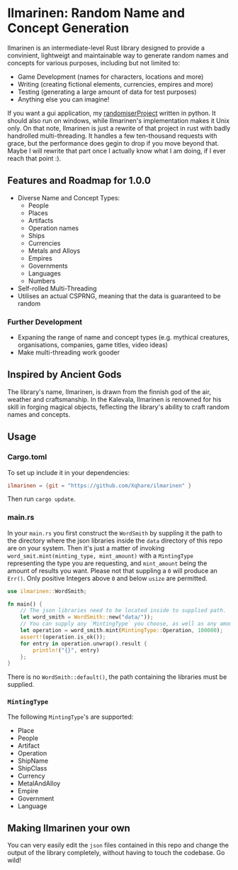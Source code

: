 # Ilmarinen: Random Name and Concept Generation

Ilmarinen is an intermediate-level Rust library designed to provide a convinient, lightweigt and maintainable way to generate random names and concepts for various purposes, including but not limited to:

- Game Development (names for characters, locations and more)
- Writing (creating fictional elements, currencies, empires and more)
- Testing (generating a large amount of data for test purposes)
- Anything else you can imagine!

If you want a gui application, my [randomiserProject](https://github.com/Xqhare/randomiserProject) written in python. It should also run on windows, while Ilmarinen's implementation makes it Unix only.
On that note, Ilmarinen is just a rewrite of that project in rust with badly handrolled multi-threading. It handles a few ten-thousand requests with grace, but the performance does gegin to drop if you move beyond that. Maybe I will rewrite that part once I actually know what I am doing, if I ever reach that point :).

## Features and Roadmap for 1.0.0

- Diverse Name and Concept Types:
    - People
    - Places
    - Artifacts
    - Operation names
    - Ships
    - Currencies
    - Metals and Alloys
    - Empires
    - Governments
    - Languages
    - Numbers
- Self-rolled Multi-Threading
- Utilises an actual CSPRNG, meaning that the data is guaranteed to be random

### Further Development

- Expaning the range of name and concept types (e.g. mythical creatures, organisations, companies, game titles, video ideas)
- Make multi-threading work gooder

## Inspired by Ancient Gods

The library's name, Ilmarinen, is drawn from the finnish god of the air, weather and craftsmanship. In the Kalevala, Ilmarinen is renowned for his skill in forging magical objects, feflecting the library's ability to craft random names and concepts.

## Usage

### Cargo.toml

To set up include it in your dependencies:
```toml
ilmarinen = {git = "https://github.com/Xqhare/ilmarinen" }
```
Then run `cargo update`.

### main.rs

In your `main.rs` you first construct the `WordSmith` by suppling it the path to the directory where the json libraries inside the `data` directory of this repo are on your system.
Then it's just a matter of invoking `word_smit.mint(minting_type, mint_amount)` with a `MintingType` representing the type you are requesting, and `mint_amount` being the amount of results you want. Please not that suppling a `0` will produce an `Err()`. Only positive Integers above `0` and below `usize` are permitted.
```rust
use ilmarinen::WordSmith;

fn main() {
    // The json libraries need to be located inside to supplied path.
    let word_smith = WordSmith::new("data/"));
    // You can supply any `MintingType` you choose, as well as any amount. As long as its larger than 0 and smaller than an u64.
    let operation = word_smith.mint(MintingType::Operation, 100000);
    assert!(operation.is_ok());
    for entry in operation.unwrap().result {
        println!("{}", entry)
    };
}
```

There is no `WordSmith::default()`, the path containing the libraries must be supplied.

### `MintingType`

The following `MintingType`'s are supported:

- Place
- People
- Artifact
- Operation
- ShipName
- ShipClass
- Currency
- MetalAndAlloy
- Empire
- Government
- Language

## Making Ilmarinen your own

You can very easily edit the `json` files contained in this repo and change the output of the library completely, without having to touch the codebase. Go wild!
